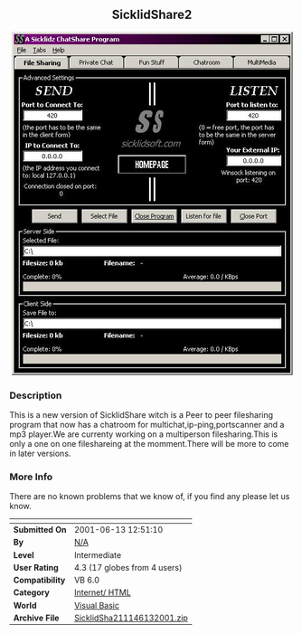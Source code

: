 ﻿<div align="center">

## SicklidShare2

<img src="PIC20016131619413211.jpg">
</div>

### Description

This is a new version of SicklidShare witch is a Peer to peer filesharing program that now has a chatroom for multichat,ip-ping,portscanner and a mp3 player.We are currenty working on a multiperson filesharing.This is only a one on one fileshareing at the momment.There will be more to come in later versions.
 
### More Info
 
There are no known problems that we know of, if you find any please let us know.


<span>             |<span>
---                |---
**Submitted On**   |2001-06-13 12:51:10
**By**             |[N/A](https://github.com/Planet-Source-Code/PSCIndex/blob/master/ByAuthor/empty.md)
**Level**          |Intermediate
**User Rating**    |4.3 (17 globes from 4 users)
**Compatibility**  |VB 6\.0
**Category**       |[Internet/ HTML](https://github.com/Planet-Source-Code/PSCIndex/blob/master/ByCategory/internet-html__1-34.md)
**World**          |[Visual Basic](https://github.com/Planet-Source-Code/PSCIndex/blob/master/ByWorld/visual-basic.md)
**Archive File**   |[SicklidSha211146132001\.zip](https://github.com/Planet-Source-Code/sicklidshare2__1-24062/archive/master.zip)








